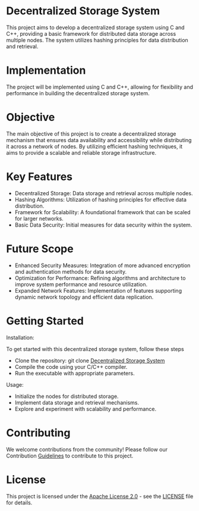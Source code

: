 # Decentralized Storage System
This project aims to develop a decentralized storage system using C and C++, providing a basic framework for distributed data storage across multiple nodes. The system utilizes hashing principles for data distribution and retrieval.

# Implementation

The project will be implemented using C and C++, allowing for flexibility and performance in building the decentralized storage system.


# Objective

The main objective of this project is to create a decentralized storage mechanism that ensures data availability and accessibility while distributing it across a network of nodes. By utilizing efficient hashing techniques, it aims to provide a scalable and reliable storage infrastructure.


# Key Features

- Decentralized Storage: Data storage and retrieval across multiple nodes.
- Hashing Algorithms: Utilization of hashing principles for effective data distribution.
- Framework for Scalability: A foundational framework that can be scaled for larger networks.
- Basic Data Security: Initial measures for data security within the system.


# Future Scope

- Enhanced Security Measures: Integration of more advanced encryption and authentication methods for data security.
- Optimization for Performance: Refining algorithms and architecture to improve system performance and resource utilization.
- Expanded Network Features: Implementation of features supporting dynamic network topology and efficient data replication.


# Getting Started

Installation:

To get started with this decentralized storage system, follow these steps

- Clone the repository: git clone [Decentralized Storage System](https://github.com/OmikroPersei/Decentralized-Storage-System)
- Compile the code using your C/C++ compiler.
- Run the executable with appropriate parameters.

Usage:
- Initialize the nodes for distributed storage.
- Implement data storage and retrieval mechanisms.
- Explore and experiment with scalability and performance.


# Contributing

We welcome contributions from the community! Please follow our Contribution [Guidelines](https://github.com/OmikroPersei/Decentralized-Storage-System/blob/main/CONTRIBUTING.md) to contribute to this project.

# License

This project is licensed under the [Apache License 2.0](https://opensource.org/license/apache-2-0/) - see the [LICENSE](https://www.apache.org/licenses/LICENSE-2.0.txt) file for details.
